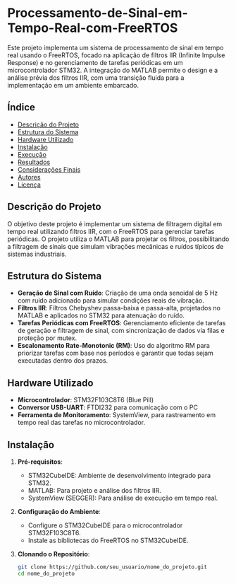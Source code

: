 # Processamento-de-Sinal-em-Tempo-Real-com-FreeRTOS

Este projeto implementa um sistema de processamento de sinal em tempo real usando o FreeRTOS, focado na aplicação de filtros IIR (Infinite Impulse Response) e no gerenciamento de tarefas periódicas em um microcontrolador STM32. A integração do MATLAB permite o design e a análise prévia dos filtros IIR, com uma transição fluida para a implementação em um ambiente embarcado.

## Índice

- [Descrição do Projeto](#descrição-do-projeto)
- [Estrutura do Sistema](#estrutura-do-sistema)
- [Hardware Utilizado](#hardware-utilizado)
- [Instalação](#instalação)
- [Execução](#execução)
- [Resultados](#resultados)
- [Considerações Finais](#considerações-finais)
- [Autores](#autores)
- [Licença](#licença)

## Descrição do Projeto

O objetivo deste projeto é implementar um sistema de filtragem digital em tempo real utilizando filtros IIR, com o FreeRTOS para gerenciar tarefas periódicas. O projeto utiliza o MATLAB para projetar os filtros, possibilitando a filtragem de sinais que simulam vibrações mecânicas e ruídos típicos de sistemas industriais.

## Estrutura do Sistema

- **Geração de Sinal com Ruído**: Criação de uma onda senoidal de 5 Hz com ruído adicionado para simular condições reais de vibração.
- **Filtros IIR**: Filtros Chebyshev passa-baixa e passa-alta, projetados no MATLAB e aplicados no STM32 para atenuação do ruído.
- **Tarefas Periódicas com FreeRTOS**: Gerenciamento eficiente de tarefas de geração e filtragem de sinal, com sincronização de dados via filas e proteção por mutex.
- **Escalonamento Rate-Monotonic (RM)**: Uso do algoritmo RM para priorizar tarefas com base nos períodos e garantir que todas sejam executadas dentro dos prazos.

## Hardware Utilizado

- **Microcontrolador**: STM32F103C8T6 (Blue Pill)
- **Conversor USB-UART**: FTDI232 para comunicação com o PC
- **Ferramenta de Monitoramento**: SystemView, para rastreamento em tempo real das tarefas no microcontrolador.

## Instalação

1. **Pré-requisitos**:
   - STM32CubeIDE: Ambiente de desenvolvimento integrado para STM32.
   - MATLAB: Para projeto e análise dos filtros IIR.
   - SystemView (SEGGER): Para análise de execução em tempo real.

2. **Configuração do Ambiente**:
   - Configure o STM32CubeIDE para o microcontrolador STM32F103C8T6.
   - Instale as bibliotecas do FreeRTOS no STM32CubeIDE.

3. **Clonando o Repositório**:
   ```bash
   git clone https://github.com/seu_usuario/nome_do_projeto.git
   cd nome_do_projeto

